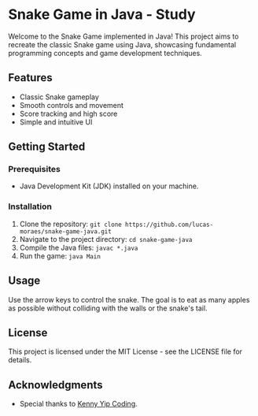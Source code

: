 # Snake Game in Java - Study

Welcome to the Snake Game implemented in Java! This project aims to recreate the classic Snake game using Java, showcasing fundamental programming concepts and game development techniques.

## Features

- Classic Snake gameplay
- Smooth controls and movement
- Score tracking and high score
- Simple and intuitive UI

## Getting Started

### Prerequisites

- Java Development Kit (JDK) installed on your machine.

### Installation

1. Clone the repository: `git clone https://github.com/lucas-moraes/snake-game-java.git`
2. Navigate to the project directory: `cd snake-game-java`
3. Compile the Java files: `javac *.java`
4. Run the game: `java Main`

## Usage

Use the arrow keys to control the snake. The goal is to eat as many apples as possible without colliding with the walls or the snake's tail.

## License

This project is licensed under the MIT License - see the LICENSE file for details.

## Acknowledgments

- Special thanks to [Kenny Yip Coding](https://www.youtube.com/@KennyYipCoding).
